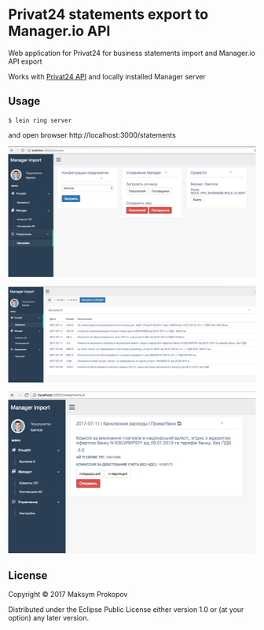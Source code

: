# Privat24 statements export to Manager.io API

Web application for Privat24 for business statements import and Manager.io API export


Works with [Privat24 API](https://link.privatbank.ua/console/wiki)
and locally installed Manager server


## Usage

    $ lein ring server

and open browser http://localhost:3000/statements

![Screenshot 1](/doc/shot1.png?raw=true "Screenshot 1")


![Screenshot 2](/doc/shot2.png?raw=true "Screenshot 2")


![Screenshot 3](/doc/shot3.png?raw=true "Screenshot 3")


## License

Copyright © 2017 Maksym Prokopov

Distributed under the Eclipse Public License either version 1.0 or (at
your option) any later version.
